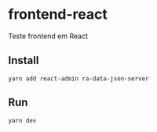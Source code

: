 # frontend-react
Teste frontend em React

## Install

    yarn add react-admin ra-data-json-server

## Run

    yarn dev
